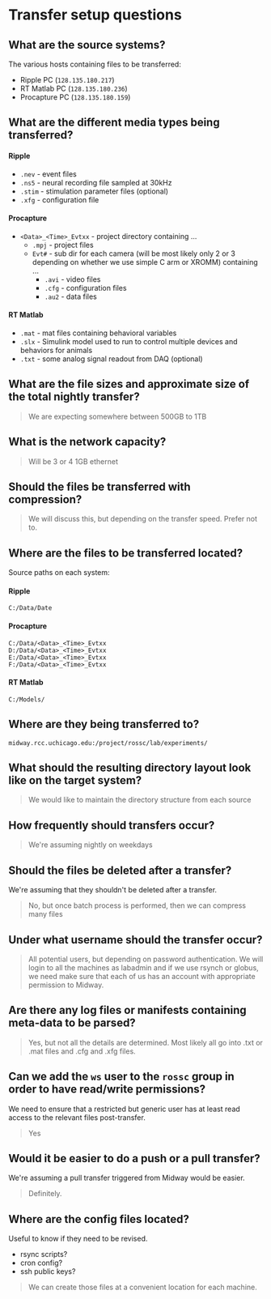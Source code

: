 # Transfer setup questions


## What are the source systems?

The various hosts containing files to be transferred:

* Ripple PC (`128.135.180.217`)
* RT Matlab PC (`128.135.180.236`)
* Procapture PC (`128.135.180.159`)


## What are the different media types being transferred?

#### Ripple

* `.nev` - event files
* `.ns5` - neural recording file sampled at 30kHz
* `.stim` - stimulation parameter files (optional)
* `.xfg` - configuration file

#### Procapture 

* `<Data>_<Time>_Evtxx` - project directory containing ...
  * `.mpj` - project files
  * `Evt#` -  sub dir for each camera (will be most likely only 2 or 3 depending on whether we use simple C arm or XROMM) containing ...
    * `.avi` - video files
    * `.cfg` - configuration files
    * `.au2` - data files

#### RT Matlab

* `.mat` - mat files containing behavioral variables
* `.slx` - Simulink model used to run to control multiple devices and behaviors for animals
* `.txt` - some analog signal readout from DAQ (optional)


## What are the file sizes and approximate size of the total nightly transfer?

> We are expecting somewhere between 500GB to 1TB


## What is the network capacity?

> Will be 3 or 4 1GB ethernet 


## Should the files be transferred with compression?

> We will discuss this, but depending on the transfer speed. Prefer not to.


## Where are the files to be transferred located?

Source paths on each system:

#### Ripple

    C:/Data/Date 

#### Procapture

    C:/Data/<Data>_<Time>_Evtxx
    D:/Data/<Data>_<Time>_Evtxx
    E:/Data/<Data>_<Time>_Evtxx
    F:/Data/<Data>_<Time>_Evtxx

#### RT Matlab 

    C:/Models/


## Where are they being transferred to?

`midway.rcc.uchicago.edu:/project/rossc/lab/experiments/`


## What should the resulting directory layout look like on the target system?

> We would like to maintain the directory structure from each source 


## How frequently should transfers occur?

> We're assuming nightly on weekdays 


## Should the files be deleted after a transfer?

We're assuming that they shouldn't be deleted after a transfer.

> No, but once batch process is performed, then we can compress many files 


## Under what username should the transfer occur?

> All potential users, but depending on password authentication. We will login to all the machines as labadmin and if we use rsynch or globus, we need make sure that each of us has an account with appropriate permission to Midway. 


## Are there any log files or manifests containing meta-data to be parsed?

> Yes, but not all the details are determined. Most likely all go into .txt or .mat files and .cfg and .xfg files. 


## Can we add the `ws` user to the `rossc` group in order to have read/write permissions?

We need to ensure that a restricted but generic user has at least read access
to the relevant files post-transfer.

> Yes 


## Would it be easier to do a push or a pull transfer?

We're assuming a pull transfer triggered from Midway would be easier.

> Definitely. 


## Where are the config files located?

Useful to know if they need to be revised.

* rsync scripts?
* cron config?
* ssh public keys?

> We can create those files at a convenient location for each machine. 
